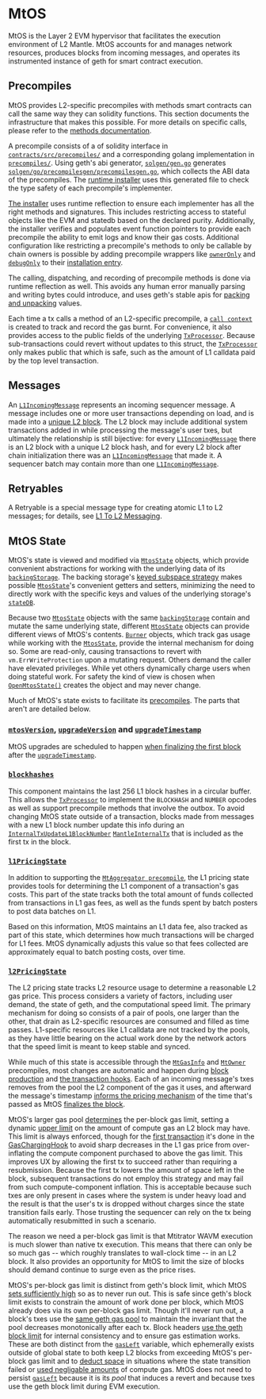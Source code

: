 # MtOS

MtOS is the Layer 2 EVM hypervisor that facilitates the execution environment of L2 Mantle. MtOS accounts for and manages network resources, produces blocks from incoming messages, and operates its instrumented instance of geth for smart contract execution.

## Precompiles

MtOS provides L2-specific precompiles with methods smart contracts can call the same way they can solidity functions. This section documents the infrastructure that makes this possible. For more details on specific calls, please refer to the [methods documentation](./precompiles.md).

A precompile consists of a of solidity interface in [`contracts/src/precompiles/`][nitro_precompiles_dir] and a corresponding golang implementation in [`precompiles/`][precompiles_dir]. Using geth's abi generator, [`solgen/gen.go`][gen_file] generates [`solgen/go/precompilesgen/precompilesgen.go`][precompilesgen_link], which collects the ABI data of the precompiles. The [runtime installer][installer_link] uses this generated file to check the type safety of each precompile's implementer.

[The installer][installer_link] uses runtime reflection to ensure each implementer has all the right methods and signatures. This includes restricting access to stateful objects like the EVM and statedb based on the declared purity. Additionally, the installer verifies and populates event function pointers to provide each precompile the ability to emit logs and know their gas costs. Additional configuration like restricting a precompile's methods to only be callable by chain owners is possible by adding precompile wrappers like [`ownerOnly`][ownerOnly_link] and [`debugOnly`][debugOnly_link] to their [installation entry][installation_link].

The calling, dispatching, and recording of precompile methods is done via runtime reflection as well. This avoids any human error manually parsing and writing bytes could introduce, and uses geth's stable apis for [packing and unpacking][packing_link] values.

Each time a tx calls a method of an L2-specific precompile, a [`call context`][call_context_link] is created to track and record the gas burnt. For convenience, it also provides access to the public fields of the underlying [`TxProcessor`][TxProcessor_link]. Because sub-transactions could revert without updates to this struct, the [`TxProcessor`][TxProcessor_link] only makes public that which is safe, such as the amount of L1 calldata paid by the top level transaction.

[nitro_precompiles_dir]: https://github.com/mantlenetworkio/mantle/tree/master/contracts/src/precompiles
[precompiles_dir]: https://github.com/mantlenetworkio/mantle/tree/master/precompiles
[installer_link]: https://github.com/mantlenetworkio/mantle/blob/bc6b52daf7232af2ca2fec3f54a5b546f1196c45/precompiles/precompile.go#L379
[installation_link]: https://github.com/mantlenetworkio/mantle/blob/bc6b52daf7232af2ca2fec3f54a5b546f1196c45/precompiles/precompile.go#L403
[gen_file]: https://github.com/mantlenetworkio/mantle/blob/master/solgen/gen.go
[ownerOnly_link]: https://github.com/mantlenetworkio/mantle/blob/f11ba39cf91ee1fe1b5f6b67e8386e5efd147667/precompiles/wrapper.go#L58
[debugOnly_link]: https://github.com/mantlenetworkio/mantle/blob/f11ba39cf91ee1fe1b5f6b67e8386e5efd147667/precompiles/wrapper.go#L23
[precompilesgen_link]: https://github.com/mantlenetworkio/mantle/blob/f11ba39cf91ee1fe1b5f6b67e8386e5efd147667/solgen/gen.go#L55
[packing_link]: https://github.com/mantlenetworkio/mantle/blob/bc6b52daf7232af2ca2fec3f54a5b546f1196c45/precompiles/precompile.go#L438
[call_context_link]: https://github.com/mantlenetworkio/mantle/blob/f11ba39cf91ee1fe1b5f6b67e8386e5efd147667/precompiles/context.go#L26

## Messages

An [`L1IncomingMessage`][L1IncomingMessage_link] represents an incoming sequencer message. A message includes one or more user transactions depending on load, and is made into a [unique L2 block][ProduceBlockAdvanced_link]. The L2 block may include additional system transactions added in while processing the message's user txes, but ultimately the relationship is still bijective: for every [`L1IncomingMessage`][L1IncomingMessage_link] there is an L2 block with a unique L2 block hash, and for every L2 block after chain initialization there was an [`L1IncomingMessage`][L1IncomingMessage_link] that made it. A sequencer batch may contain more than one [`L1IncomingMessage`][L1IncomingMessage_link].

[L1IncomingMessage_link]: https://github.com/mantlenetworkio/mantle/blob/4ac7e9268e9885a025e0060c9ec30f9612f9e651/mtos/incomingmessage.go#L54
[ProduceBlockAdvanced_link]: https://github.com/mantlenetworkio/mantle/blob/4ac7e9268e9885a025e0060c9ec30f9612f9e651/mtos/block_processor.go#L118

## Retryables

A Retryable is a special message type for creating atomic L1 to L2 messages; for details, see [L1 To L2 Messaging](./l1-to-l2-messaging.md).

## MtOS State

MtOS's state is viewed and modified via [`MtosState`][MtosState_link] objects, which provide convenient abstractions for working with the underlying data of its [`backingStorage`][BackingStorage_link]. The backing storage's [keyed subspace strategy][subspace_link] makes possible [`MtosState`][MtosState_link]'s convenient getters and setters, minimizing the need to directly work with the specific keys and values of the underlying storage's [`stateDB`][stateDB_link].

Because two [`MtosState`][MtosState_link] objects with the same [`backingStorage`][BackingStorage_link] contain and mutate the same underlying state, different [`MtosState`][MtosState_link] objects can provide different views of MtOS's contents. [`Burner`][Burner_link] objects, which track gas usage while working with the [`MtosState`][MtosState_link], provide the internal mechanism for doing so. Some are read-only, causing transactions to revert with `vm.ErrWriteProtection` upon a mutating request. Others demand the caller have elevated privileges. While yet others dynamically charge users when doing stateful work. For safety the kind of view is chosen when [`OpenMtosState()`][OpenMtosState_link] creates the object and may never change. 

Much of MtOS's state exists to facilitate its [precompiles](precompiles.md). The parts that aren't are detailed below.

[MtosState_link]: https://github.com/mantlenetworkio/mantle/blob/fa36a0f138b8a7e684194f9840315d80c390f324/mtos/mtosState/mtosstate.go#L36
[BackingStorage_link]: https://github.com/mantlenetworkio/mantle/blob/fa36a0f138b8a7e684194f9840315d80c390f324/mtos/storage/storage.go#L51
[stateDB_link]: https://github.com/OffchainLabs/go-ethereum/blob/0ba62aab54fd7d6f1570a235f4e3a877db9b2bd0/core/state/statedb.go#L66
[subspace_link]: https://github.com/mantlenetworkio/mantle/blob/fa36a0f138b8a7e684194f9840315d80c390f324/mtos/storage/storage.go#L21
[OpenMtosState_link]: https://github.com/mantlenetworkio/mantle/blob/fa36a0f138b8a7e684194f9840315d80c390f324/mtos/mtosState/mtosstate.go#L57
[Burner_link]: https://github.com/mantlenetworkio/mantle/blob/fa36a0f138b8a7e684194f9840315d80c390f324/mtos/burn/burn.go#L11

### [`mtosVersion`][mtosVersion_link], [`upgradeVersion`][upgradeVersion_link] and [`upgradeTimestamp`][upgradeTimestamp_link]

MtOS upgrades are scheduled to happen [when finalizing the first block][FinalizeBlock_link] after the [`upgradeTimestamp`][upgradeTimestamp_link].

[mtosVersion_link]: https://github.com/mantlenetworkio/mantle/blob/fa36a0f138b8a7e684194f9840315d80c390f324/mtos/mtosState/mtosstate.go#L37
[upgradeVersion_link]: https://github.com/mantlenetworkio/mantle/blob/fa36a0f138b8a7e684194f9840315d80c390f324/mtos/mtosState/mtosstate.go#L38
[upgradeTimestamp_link]: https://github.com/mantlenetworkio/mantle/blob/fa36a0f138b8a7e684194f9840315d80c390f324/mtos/mtosState/mtosstate.go#L39
[FinalizeBlock_link]: https://github.com/mantlenetworkio/mantle/blob/fa36a0f138b8a7e684194f9840315d80c390f324/mtos/block_processor.go#L350

### [`blockhashes`][blockhashes_link]

This component maintains the last 256 L1 block hashes in a circular buffer. This allows the [`TxProcessor`][TxProcessor_link] to implement the `BLOCKHASH` and `NUMBER` opcodes as well as support precompile methods that involve the outbox. To avoid changing MtOS state outside of a transaction, blocks made from messages with a new L1 block number update this info during an [`InternalTxUpdateL1BlockNumber`][InternalTxUpdateL1BlockNumber_link] [`MantleInternalTx`][MantleInternalTx_link] that is included as the first tx in the block.

[blockhashes_link]: https://github.com/mantlenetworkio/mantle/blob/fa36a0f138b8a7e684194f9840315d80c390f324/mtos/blockhash/blockhash.go#L15
[InternalTxUpdateL1BlockNumber_link]: https://github.com/mantlenetworkio/mantle/blob/fa36a0f138b8a7e684194f9840315d80c390f324/mtos/internal_tx.go#L24
[MantleInternalTx_link]: https://github.com/mantlenetworkio/mantle/blob/fa36a0f138b8a7e684194f9840315d80c390f324/mtos/block_processor.go#L116
[TxProcessor_link]: https://github.com/mantlenetworkio/mantle/blob/fa36a0f138b8a7e684194f9840315d80c390f324/mtos/tx_processor.go#L33

### [`l1PricingState`][l1PricingState_link]

In addition to supporting the [`MtAggregator precompile`](precompiles.md#MtAggregator), the L1 pricing state provides tools for determining the L1 component of a transaction's gas costs. This part of the state tracks both the total amount of funds collected from transactions in L1 gas fees, as well as the funds spent by batch posters to post data batches on L1. 

Based on this information, MtOS maintains an L1 data fee, also tracked as part of this state, which determines how much transactions will be charged for L1 fees. MtOS dynamically adjusts this value so that fees collected are approximately equal to batch posting costs, over time.



[l1PricingState_link]: https://github.com/mantlenetworkio/mantle/blob/fa36a0f138b8a7e684194f9840315d80c390f324/mtos/l1pricing/l1pricing.go#L16

### [`l2PricingState`][l2PricingState_link]

The L2 pricing state tracks L2 resource usage to determine a reasonable L2 gas price. This process considers a variety of factors, including user demand, the state of geth, and the computational speed limit. The primary mechanism for doing so consists of a pair of pools, one larger than the other, that drain as L2-specific resources are consumed and filled as time passes. L1-specific resources like L1 calldata are not tracked by the pools, as they have little bearing on the actual work done by the network actors that the speed limit is meant to keep stable and synced. 

While much of this state is accessible through the [`MtGasInfo`](precompiles.md#MtGasInfo) and [`MtOwner`](precompiles.md#MtOwner) precompiles, most changes are automatic and happen during [block production][block_production_link] and [the transaction hooks](geth.md#Hooks). Each of an incoming message's txes removes from the pool the L2 component of the gas it uses, and afterward the message's timestamp [informs the pricing mechanism][notify_pricer_link] of the time that's passed as MtOS [finalizes the block][finalizeblock_link].

MtOS's larger gas pool [determines][maintain_limit_link] the per-block gas limit, setting a dynamic [upper limit][per_block_limit_link] on the amount of compute gas an L2 block may have. This limit is always enforced, though for the [first transaction][first_transaction_link] it's done in the [GasChargingHook](geth.md#GasChargingHook) to avoid sharp decreases in the L1 gas price from over-inflating the compute component purchased to above the gas limit. This improves UX by allowing the first tx to succeed rather than requiring a resubmission. Because the first tx lowers the amount of space left in the block, subsequent transactions do not employ this strategy and may fail from such compute-component inflation. This is acceptable because such txes are only present in cases where the system is under heavy load and the result is that the user's tx is dropped without charges since the state transition fails early. Those trusting the sequencer can rely on the tx being automatically resubmitted in such a scenario.

The reason we need a per-block gas limit is that Mtitrator WAVM execution is much slower than native tx execution. This means that there can only be so much gas -- which roughly translates to wall-clock time -- in an L2 block. It also provides an opportunity for MtOS to limit the size of blocks should demand continue to surge even as the price rises.

MtOS's per-block gas limit is distinct from geth's block limit, which MtOS [sets sufficiently high][geth_pool_set_link] so as to never run out. This is safe since geth's block limit exists to constrain the amount of work done per block, which MtOS already does via its own per-block gas limit. Though it'll never run out, a block's txes use the [same geth gas pool][same_geth_pool_link] to maintain the invariant that the pool decreases monotonically after each tx. Block headers [use the geth block limit][use_geth_pool_link] for internal consistency and to ensure gas estimation works. These are both distinct from the [`gasLeft`][per_block_limit_link] variable, which ephemerally exists outside of global state to both keep L2 blocks from exceeding MtOS's per-block gas limit and to [deduct space][deduct_space_link] in situations where the state transition failed or [used negligable amounts][neglibale_amounts_link] of compute gas. MtOS does not need to persist [`gasLeft`][per_block_limit_link] because it is its _pool_ that induces a revert and because txes use the geth block limit during EVM execution.

[l2PricingState_link]: https://github.com/mantlenetworkio/mantle/blob/fa36a0f138b8a7e684194f9840315d80c390f324/mtos/l2pricing/l2pricing.go#L14
[block_production_link]: https://github.com/mantlenetworkio/mantle/blob/fa36a0f138b8a7e684194f9840315d80c390f324/mtos/block_processor.go#L77
[notify_pricer_link]: https://github.com/mantlenetworkio/mantle/blob/fa36a0f138b8a7e684194f9840315d80c390f324/mtos/block_processor.go#L336

[maintain_limit_link]: https://github.com/mantlenetworkio/mantle/blob/2ba6d1aa45abcc46c28f3d4f560691ce5a396af8/mtos/l2pricing/pools.go#L98
[per_block_limit_link]: https://github.com/mantlenetworkio/mantle/blob/2ba6d1aa45abcc46c28f3d4f560691ce5a396af8/mtos/block_processor.go#L146
[first_transaction_link]: https://github.com/mantlenetworkio/mantle/blob/2ba6d1aa45abcc46c28f3d4f560691ce5a396af8/mtos/block_processor.go#L237
[geth_pool_set_link]: https://github.com/mantlenetworkio/mantle/blob/2ba6d1aa45abcc46c28f3d4f560691ce5a396af8/mtos/block_processor.go#L166
[same_geth_pool_link]: https://github.com/mantlenetworkio/mantle/blob/2ba6d1aa45abcc46c28f3d4f560691ce5a396af8/mtos/block_processor.go#L199
[use_geth_pool_link]: https://github.com/mantlenetworkio/mantle/blob/2ba6d1aa45abcc46c28f3d4f560691ce5a396af8/mtos/block_processor.go#L67
[deduct_space_link]: https://github.com/mantlenetworkio/mantle/blob/faf55a1da8afcabb1f3c406b291e721bfde71a05/mtos/block_processor.go#L272
[neglibale_amounts_link]: https://github.com/mantlenetworkio/mantle/blob/faf55a1da8afcabb1f3c406b291e721bfde71a05/mtos/block_processor.go#L328
